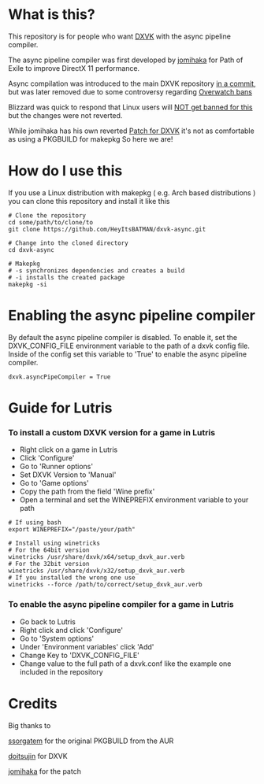 # What is this?

This repository is for people who want [DXVK](https://github.com/doitsujin/dxvk) with the async pipeline compiler.

The async pipeline compiler was first developed by [jomihaka](https://github.com/jomihaka/dxvk-poe-hack) for Path of Exile
to improve DirectX 11 performance.

Async compilation was introduced to the main DXVK repository [in a commit](https://github.com/doitsujin/dxvk/commit/c3b542878c99b701f8f52e9e7a6b9a340421ba84),
but was later removed due to some controversy regarding [Overwatch bans](https://github.com/doitsujin/dxvk/commit/922f0382f69088fc0263c72bbfe6418aa1fce9bf)

Blizzard was quick to respond that Linux users will [NOT get banned for this](https://www.reddit.com/r/linux_gaming/comments/9g111m/blizzard_removes_bans_of_linux_overwatch_players/)
but the changes were not reverted.

While jomihaka has his own reverted [Patch for DXVK](https://github.com/jomihaka/dxvk-poe-hack) it's not as comfortable as using a PKGBUILD for makepkg
So here we are!

# How do I use this

If you use a Linux distribution with makepkg ( e.g. Arch based distributions ) you can clone this repository and install it like this

```
# Clone the repository
cd some/path/to/clone/to
git clone https://github.com/HeyItsBATMAN/dxvk-async.git

# Change into the cloned directory
cd dxvk-async

# Makepkg
# -s synchronizes dependencies and creates a build
# -i installs the created package
makepkg -si
```

# Enabling the async pipeline compiler

By default the async pipeline compiler is disabled.
To enable it, set the DXVK_CONFIG_FILE environment variable to the path of a dxvk config file.
Inside of the config set this variable to 'True' to enable the async pipeline compiler.
```
dxvk.asyncPipeCompiler = True
```

# Guide for Lutris

### To install a custom DXVK version for a game in Lutris

- Right click on a game in Lutris
- Click 'Configure'
- Go to 'Runner options'
- Set DXVK Version to 'Manual'
- Go to 'Game options'
- Copy the path from the field 'Wine prefix'
- Open a terminal and set the WINEPREFIX environment variable to your path
```
# If using bash
export WINEPREFIX="/paste/your/path"

# Install using winetricks
# For the 64bit version
winetricks /usr/share/dxvk/x64/setup_dxvk_aur.verb
# For the 32bit version
winetricks /usr/share/dxvk/x32/setup_dxvk_aur.verb
# If you installed the wrong one use
winetricks --force /path/to/correct/setup_dxvk_aur.verb
```

### To enable the async pipeline compiler for a game in Lutris

- Go back to Lutris
- Right click and click 'Configure'
- Go to 'System options'
- Under 'Environment variables' click 'Add'
- Change Key to 'DXVK_CONFIG_FILE'
- Change value to the full path of a dxvk.conf like the example one included in the repository

# Credits

Big thanks to

[ssorgatem](https://aur.archlinux.org/packages/dxvk-git/) for the original PKGBUILD from the AUR

[doitsujin](https://github.com/doitsujin/dxvk) for DXVK

[jomihaka](https://github.com/jomihaka/dxvk-poe-hack) for the patch
